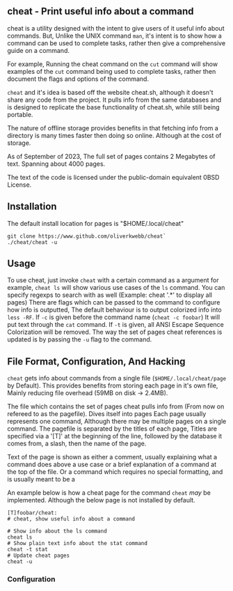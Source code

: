 cheat - Print useful info about a command
---
cheat is a utility designed with the intent to give users of it useful info
about commands. But, Unlike the UNIX command `man`, it's intent is to show
how a command can be used to complete tasks, rather then give a 
comprehensive guide on a command.

For example, Running the cheat command on the `cut` command will show
examples of the `cut` command being used to complete tasks, rather
then document the flags and options of the command.

`cheat` and it's idea is based off the website cheat.sh, although it doesn't
share any code from the project. It pulls info from the same databases and
is designed to replicate the base functionality of cheat.sh, while still
being portable.

The nature of offline storage provides benefits in that fetching info
from a directory is many times faster then doing so online. Although at the
cost of storage.

As of September of 2023, The full set of pages contains 2 Megabytes
of text. Spanning about 4000 pages.

The text of the code is licensed under the public-domain equivalent 0BSD License.

## Installation

The default install location for pages is "$HOME/.local/cheat"

```
git clone https://www.github.com/oliverkwebb/cheat`
./cheat/cheat -u
```

## Usage
To use cheat, just invoke `cheat` with a certain command as a argument for
example, `cheat ls` will show various use cases of the `ls` command.  You can
specify regexps to search with as well (Example: cheat '.\*' to display all
pages) There are flags which can be passed to the command to configure how
info is outputted, The default behaviour is to output colorized info into
`less -RF`.  If `-c` is given before the command name (`cheat -c foobar`)
It will put text through the `cat` command. If `-t` is given, all ANSI
Escape Sequence Colorization will be removed. The way the set of pages cheat
references is updated is by passing the `-u` flag to the command.

## File Format, Configuration, And Hacking
`cheat` gets info about commands from a single file (`$HOME/.local/cheat/page`
by Default). This provides benefits from storing each page in it's own file,
Mainly reducing file overhead (59MB on disk -> 2.4MB).

The file which contains the set of pages cheat pulls info from 
(From now on refereed to as the pagefile). Dives itself into pages
Each page usually represents one command, Although there may be multiple
pages on a single command. The pagefile is separated by the titles
of each page, Titles are specified via a '[T]' at the beginning of the line,
followed by the database it comes from, a slash, then the name of the page.

Text of the page is shown as either a comment, usually explaining what a
command does above a use case or a brief explanation of a command at the top
of the file. Or a command which requires no special formatting, and is usually
meant to be a 

An example below is how a cheat page for the command `cheat` *may* be
implemented.  Although the below page is not installed by default.
```
[T]foobar/cheat:
# cheat, show useful info about a command

# Show info about the ls command
cheat ls
# Show plain text info about the stat command
cheat -t stat
# Update cheat pages
cheat -u
```
### Configuration
